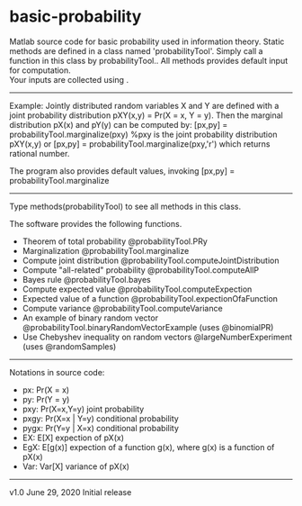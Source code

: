 # basic-probability
Matlab source code for basic probability used in information theory.
Static methods are defined in a class named 'probabilityTool'. 
Simply call a function in this class by probabilityTool.<functionname>.
All methods provides default input for computation.   
Your inputs are collected using <varargin>.

----------------------------------------------------------------------------------------------------------------------------------------------------------------------------
Example:
Jointly distributed random variables X and Y are defined with a joint probability distribution pXY(x,y) = Pr(X = x, Y = y).
Then the marginal distribution pX(x) and pY(y) can be computed by:
[px,py] = probabilityTool.marginalize(pxy)          %pxy is the joint probability distribution pXY(x,y)
or
[px,py] = probabilityTool.marginalize(pxy,'r')       which returns rational number.

The program also provides default values, invoking 
[px,py] = probabilityTool.marginalize


----------------------------------------------------------------------------------------------------------------------------------------------------------------------------
Type methods(probabilityTool) to see all methods in this class.

The software provides the following functions.
-   Theorem of total probability                                       @probabilityTool.PRy   
-   Marginalization                                                           @probabilityTool.marginalize 
-   Compute joint distribution                                         @probabilityTool.computeJointDistribution
-   Compute "all-related" probability                              @probabilityTool.computeAllP
-   Bayes rule                                                                  @probabilityTool.bayes
-   Compute expected value                                           @probabilityTool.computeExpection
-   Expected value of a function                                     @probabilityTool.expectionOfaFunction 
-   Compute variance                                                     @probabilityTool.computeVariance
-   An example of binary random vector                        @probabilityTool.binaryRandomVectorExample (uses @binomialPR)
-   Use Chebyshev inequality on random vectors          @largeNumberExperiment (uses @randomSamples)


----------------------------------------------------------------------------------------------------------------------------------------------------------------------------

Notations in source code:
-   px:         Pr(X = x)
-   py:         Pr(Y = y)
-   pxy:       Pr(X=x,Y=y) joint probability
-   pxgy:     Pr(X=x | Y=y) conditional probability
-   pygx:     Pr(Y=y | X=x) conditional probability
-   EX:        E[X] expection of pX(x)
-   EgX:      E[g(x)] expection of a function g(x), where g(x) is a function of pX(x)
-   Var:       Var[X] variance of pX(x)

----------------------------------------------------------------------------------------------------------------------------------------------------------------------------




v1.0    June 29, 2020    Initial release
